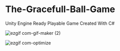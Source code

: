 # The-Gracefull-Ball-Game
Unity Engine Ready Playable Game Created With C#


![ezgif com-gif-maker (2)](https://user-images.githubusercontent.com/60258792/89437906-6c21e800-d748-11ea-838c-2b78096ccc00.gif)



![ezgif com-optimize](https://user-images.githubusercontent.com/60258792/89438505-316c7f80-d749-11ea-8a72-141aaa0d1355.gif)


